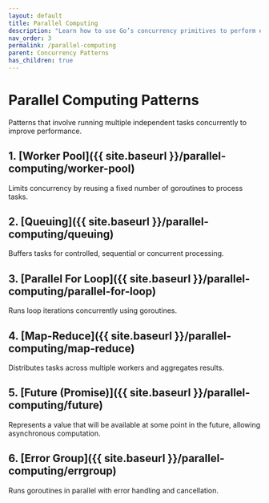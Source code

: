 ```yaml
---
layout: default
title: Parallel Computing
description: "Learn how to use Go’s concurrency primitives to perform efficient parallel computing tasks."
nav_order: 3
permalink: /parallel-computing
parent: Concurrency Patterns
has_children: true
---
```


# Parallel Computing Patterns

Patterns that involve running multiple independent tasks concurrently to improve performance.

## 1. [Worker Pool]({{ site.baseurl }}/parallel-computing/worker-pool)
Limits concurrency by reusing a fixed number of goroutines to process tasks.

## 2. [Queuing]({{ site.baseurl }}/parallel-computing/queuing)
Buffers tasks for controlled, sequential or concurrent processing.

## 3. [Parallel For Loop]({{ site.baseurl }}/parallel-computing/parallel-for-loop)
Runs loop iterations concurrently using goroutines.

## 4. [Map-Reduce]({{ site.baseurl }}/parallel-computing/map-reduce)
Distributes tasks across multiple workers and aggregates results.

## 5. [Future (Promise)]({{ site.baseurl }}/parallel-computing/future)
Represents a value that will be available at some point in the future, allowing asynchronous computation.

## 6. [Error Group]({{ site.baseurl }}/parallel-computing/errgroup)
Runs goroutines in parallel with error handling and cancellation.
